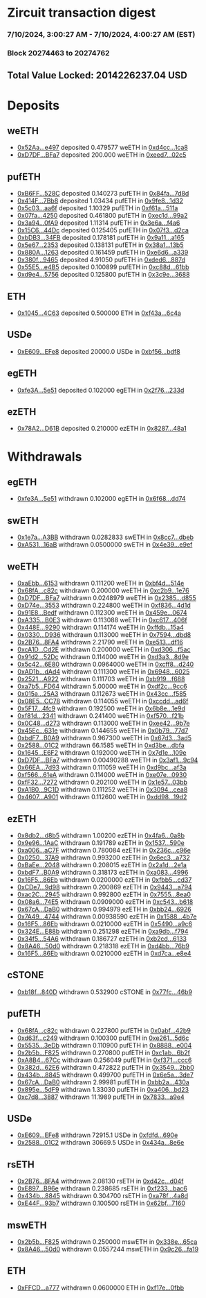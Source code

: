 # Zircuit transaction digest
### 7/10/2024, 3:00:27 AM - 7/10/2024, 4:00:27 AM (EST)
### Block 20274463 to 20274762

## Total Value Locked: 2014226237.04 USD

# Deposits
## weETH
- [0x52Aa...e497](https://etherscan.io/address/0x52Aa899454998Be5b000Ad077a46Bbe360F4e497) deposited 0.479577 weETH in [0xd4cc...1ca8](https://etherscan.io/tx/0x52Aa899454998Be5b000Ad077a46Bbe360F4e497)
- [0xD7DF...BFa7](https://etherscan.io/address/0xD7DF7E085214743530afF339aFC420c7c720BFa7) deposited 200.000 weETH in [0xeed7...02c5](https://etherscan.io/tx/0xD7DF7E085214743530afF339aFC420c7c720BFa7)
## pufETH
- [0xB6FF...528C](https://etherscan.io/address/0xB6FFa4734B871376A142E615c1DFf4E4A792528C) deposited 0.140273 pufETH in [0x84fa...7d8d](https://etherscan.io/tx/0xB6FFa4734B871376A142E615c1DFf4E4A792528C)
- [0x414F...7Bb8](https://etherscan.io/address/0x414F2f086e93A0feCADB37478C0F30320B377Bb8) deposited 1.03434 pufETH in [0x9fe8...1d32](https://etherscan.io/tx/0x414F2f086e93A0feCADB37478C0F30320B377Bb8)
- [0x5c03...aa6f](https://etherscan.io/address/0x5c03f657cE2A0551A25fb9773edea11CEc5Daa6f) deposited 1.10329 pufETH in [0xf61a...511a](https://etherscan.io/tx/0x5c03f657cE2A0551A25fb9773edea11CEc5Daa6f)
- [0x07fa...4250](https://etherscan.io/address/0x07fa720B8AA926b1a23105c2d1a9d923D3624250) deposited 0.461800 pufETH in [0xec1d...99a2](https://etherscan.io/tx/0x07fa720B8AA926b1a23105c2d1a9d923D3624250)
- [0x3a94...0fA9](https://etherscan.io/address/0x3a941C575927f6e208fACE37Cf65cD8847Cc0fA9) deposited 1.11314 pufETH in [0x3e6a...f4a6](https://etherscan.io/tx/0x3a941C575927f6e208fACE37Cf65cD8847Cc0fA9)
- [0x15C6...44Dc](https://etherscan.io/address/0x15C64F47Bf4C6b14E6a91e6A5D490F85858744Dc) deposited 0.125405 pufETH in [0x07f3...d2ca](https://etherscan.io/tx/0x15C64F47Bf4C6b14E6a91e6A5D490F85858744Dc)
- [0xbDB3...34FB](https://etherscan.io/address/0xbDB310Dd98096Cf4C701894bde69822EA14834FB) deposited 0.178181 pufETH in [0x9a11...a165](https://etherscan.io/tx/0xbDB310Dd98096Cf4C701894bde69822EA14834FB)
- [0x5e67...2353](https://etherscan.io/address/0x5e678C25507bc8aF0Eb9Dc013dbE0fc287892353) deposited 0.138131 pufETH in [0x38a1...13b5](https://etherscan.io/tx/0x5e678C25507bc8aF0Eb9Dc013dbE0fc287892353)
- [0x880A...1263](https://etherscan.io/address/0x880AC0c698D153Eac0895892817c706B230a1263) deposited 0.161459 pufETH in [0xe6d6...a339](https://etherscan.io/tx/0x880AC0c698D153Eac0895892817c706B230a1263)
- [0x380f...9465](https://etherscan.io/address/0x380fc59a9d441180b2ED7C19f4d6C346cc159465) deposited 4.91050 pufETH in [0xded6...887d](https://etherscan.io/tx/0x380fc59a9d441180b2ED7C19f4d6C346cc159465)
- [0x55E5...e4B5](https://etherscan.io/address/0x55E5443004931C714f18F7afC1454f85296Ae4B5) deposited 0.100899 pufETH in [0xc88d...61bb](https://etherscan.io/tx/0x55E5443004931C714f18F7afC1454f85296Ae4B5)
- [0xd9e4...5756](https://etherscan.io/address/0xd9e497cdDB091e1C5Cd0889FFF96262C47385756) deposited 0.125800 pufETH in [0x3c9e...3688](https://etherscan.io/tx/0xd9e497cdDB091e1C5Cd0889FFF96262C47385756)
## ETH
- [0x1045...4C63](https://etherscan.io/address/0x104591326714651c6985F2386Ef0d01d78B14C63) deposited 0.500000 ETH in [0xf43a...6c4a](https://etherscan.io/tx/0x104591326714651c6985F2386Ef0d01d78B14C63)
## USDe
- [0xE609...EFe8](https://etherscan.io/address/0xE609549239157ff1341015308b1BFF447Ba7EFe8) deposited 20000.0 USDe in [0xbf56...bdf8](https://etherscan.io/tx/0xE609549239157ff1341015308b1BFF447Ba7EFe8)
## egETH
- [0xfe3A...5e51](https://etherscan.io/address/0xfe3A3DFF8646CE5Ec6f8797BE5e599c961055e51) deposited 0.102000 egETH in [0x2f76...233d](https://etherscan.io/tx/0xfe3A3DFF8646CE5Ec6f8797BE5e599c961055e51)
## ezETH
- [0x78A2...D61B](https://etherscan.io/address/0x78A2Beebd9a01461662A56C397c74Bd4356bD61B) deposited 0.210000 ezETH in [0x8287...48a1](https://etherscan.io/tx/0x78A2Beebd9a01461662A56C397c74Bd4356bD61B)
# Withdrawals
## egETH
- [0xfe3A...5e51](https://etherscan.io/address/0xfe3A3DFF8646CE5Ec6f8797BE5e599c961055e51) withdrawn 0.102000 egETH in [0x6f68...dd74](https://etherscan.io/tx/0xfe3A3DFF8646CE5Ec6f8797BE5e599c961055e51)
## swETH
- [0x1e7a...A3BB](https://etherscan.io/address/0x1e7aA15233671F076378359e355d777B97cCA3BB) withdrawn 0.0282833 swETH in [0x8cc7...dbeb](https://etherscan.io/tx/0x1e7aA15233671F076378359e355d777B97cCA3BB)
- [0xA531...16aB](https://etherscan.io/address/0xA531F7853ECFFA8125f2c72a2555a2f8D01a16aB) withdrawn 0.0500000 swETH in [0x4e39...e9ef](https://etherscan.io/tx/0xA531F7853ECFFA8125f2c72a2555a2f8D01a16aB)
## weETH
- [0xaEbb...6153](https://etherscan.io/address/0xaEbb5Af4d2Bdba03994E74A65bDbff4D201e6153) withdrawn 0.111200 weETH in [0xbf4d...514e](https://etherscan.io/tx/0xaEbb5Af4d2Bdba03994E74A65bDbff4D201e6153)
- [0x68fA...c82c](https://etherscan.io/address/0x68fAFF931B979E14fF4A0EEbBA975Ca4808fc82c) withdrawn 0.200000 weETH in [0xc2b9...1e76](https://etherscan.io/tx/0x68fAFF931B979E14fF4A0EEbBA975Ca4808fc82c)
- [0xD7DF...BFa7](https://etherscan.io/address/0xD7DF7E085214743530afF339aFC420c7c720BFa7) withdrawn 0.0248979 weETH in [0x2385...d855](https://etherscan.io/tx/0xD7DF7E085214743530afF339aFC420c7c720BFa7)
- [0xD74e...3553](https://etherscan.io/address/0xD74e4EF1b2eD751162BB6cE4Ae35978af4003553) withdrawn 0.224800 weETH in [0xf836...4d1d](https://etherscan.io/tx/0xD74e4EF1b2eD751162BB6cE4Ae35978af4003553)
- [0x91E8...Bedf](https://etherscan.io/address/0x91E8d63F9e7471D3aaCd444cbE450f3ce6C2Bedf) withdrawn 0.112300 weETH in [0x459e...0674](https://etherscan.io/tx/0x91E8d63F9e7471D3aaCd444cbE450f3ce6C2Bedf)
- [0xA335...B0E3](https://etherscan.io/address/0xA3353e6276DbDC0C9ACA21CBE60c0Ff383d4B0E3) withdrawn 0.113088 weETH in [0xc617...406f](https://etherscan.io/tx/0xA3353e6276DbDC0C9ACA21CBE60c0Ff383d4B0E3)
- [0x448E...9290](https://etherscan.io/address/0x448E532D6383883c2C6b4A0F0Ae1ac4Fee3C9290) withdrawn 0.114174 weETH in [0xffdb...15a4](https://etherscan.io/tx/0x448E532D6383883c2C6b4A0F0Ae1ac4Fee3C9290)
- [0x0330...D936](https://etherscan.io/address/0x03300FA8f3FE5312B54922e65c742f1a5d9FD936) withdrawn 0.113000 weETH in [0x7594...dbd8](https://etherscan.io/tx/0x03300FA8f3FE5312B54922e65c742f1a5d9FD936)
- [0x2B76...8FA4](https://etherscan.io/address/0x2B7661955d8dF0EfCB9172da6D50BcB1E63e8FA4) withdrawn 2.21790 weETH in [0xe513...df16](https://etherscan.io/tx/0x2B7661955d8dF0EfCB9172da6D50BcB1E63e8FA4)
- [0xcA1D...Cd2E](https://etherscan.io/address/0xcA1D33C61b2a25Aeee91b5e4E619f49Cb894Cd2E) withdrawn 0.200000 weETH in [0xd306...f5ac](https://etherscan.io/tx/0xcA1D33C61b2a25Aeee91b5e4E619f49Cb894Cd2E)
- [0x91d2...52Dc](https://etherscan.io/address/0x91d2FeC472628766f5C84181f24187fE08dD52Dc) withdrawn 0.114000 weETH in [0xd3a3...8d9e](https://etherscan.io/tx/0x91d2FeC472628766f5C84181f24187fE08dD52Dc)
- [0x5c42...6E80](https://etherscan.io/address/0x5c42C3Dc50D98B6ae611767CfA40094ff5706E80) withdrawn 0.0964000 weETH in [0xcff8...d240](https://etherscan.io/tx/0x5c42C3Dc50D98B6ae611767CfA40094ff5706E80)
- [0xAD1b...dAd4](https://etherscan.io/address/0xAD1b85E894BC0b9aC7300E08C2f103A1877DdAd4) withdrawn 0.111300 weETH in [0x6948...6025](https://etherscan.io/tx/0xAD1b85E894BC0b9aC7300E08C2f103A1877DdAd4)
- [0x2521...A922](https://etherscan.io/address/0x2521801139ab409Ff6680134E82A1337c0c8A922) withdrawn 0.111703 weETH in [0xb919...f688](https://etherscan.io/tx/0x2521801139ab409Ff6680134E82A1337c0c8A922)
- [0xa7b5...FD64](https://etherscan.io/address/0xa7b5400973EE73d360F4aDC88a011D7Be388FD64) withdrawn 5.00000 weETH in [0xdf2c...9cc6](https://etherscan.io/tx/0xa7b5400973EE73d360F4aDC88a011D7Be388FD64)
- [0x015a...25A3](https://etherscan.io/address/0x015a0b802c86a31a6CB688F97F61a69D638D25A3) withdrawn 0.112673 weETH in [0x43cc...f585](https://etherscan.io/tx/0x015a0b802c86a31a6CB688F97F61a69D638D25A3)
- [0x08E5...CC78](https://etherscan.io/address/0x08E510c4FF1cD7e815972382a6f353C75eCaCC78) withdrawn 0.114055 weETH in [0xccdd...ad6f](https://etherscan.io/tx/0x08E510c4FF1cD7e815972382a6f353C75eCaCC78)
- [0x5F17...4fc9](https://etherscan.io/address/0x5F170e5c517f0969700980D4D1A6731293cc4fc9) withdrawn 0.192500 weETH in [0x6b8e...1e9d](https://etherscan.io/tx/0x5F170e5c517f0969700980D4D1A6731293cc4fc9)
- [0xf81d...2341](https://etherscan.io/address/0xf81dd80552dCc80Fb6D0A284ecc0B6bd4df82341) withdrawn 0.241400 weETH in [0xf570...f21b](https://etherscan.io/tx/0xf81dd80552dCc80Fb6D0A284ecc0B6bd4df82341)
- [0x0C48...d273](https://etherscan.io/address/0x0C48761f80A54292AfDF277022349411669fd273) withdrawn 0.113000 weETH in [0xee42...9b7e](https://etherscan.io/tx/0x0C48761f80A54292AfDF277022349411669fd273)
- [0x45Ec...631e](https://etherscan.io/address/0x45EcaDe1DeD1b70Ce5C71Ff002ea45530d00631e) withdrawn 0.144655 weETH in [0x0b79...77d7](https://etherscan.io/tx/0x45EcaDe1DeD1b70Ce5C71Ff002ea45530d00631e)
- [0xbdF7...B0A9](https://etherscan.io/address/0xbdF7B90fcD8116BE6425C324a4524443D5E0B0A9) withdrawn 0.967300 weETH in [0x67d3...3ad5](https://etherscan.io/tx/0xbdF7B90fcD8116BE6425C324a4524443D5E0B0A9)
- [0x2588...01C2](https://etherscan.io/address/0x25882e7317d1577C525Fa994bF9382308add01C2) withdrawn 66.1585 weETH in [0xd3be...dbfa](https://etherscan.io/tx/0x25882e7317d1577C525Fa994bF9382308add01C2)
- [0x1645...E6F2](https://etherscan.io/address/0x1645726CA59a05c51d010f1E818Ba2bB18E8E6F2) withdrawn 0.192000 weETH in [0x7d1e...109e](https://etherscan.io/tx/0x1645726CA59a05c51d010f1E818Ba2bB18E8E6F2)
- [0xD7DF...BFa7](https://etherscan.io/address/0xD7DF7E085214743530afF339aFC420c7c720BFa7) withdrawn 0.00490288 weETH in [0x3af1...9c94](https://etherscan.io/tx/0xD7DF7E085214743530afF339aFC420c7c720BFa7)
- [0x66EA...7d93](https://etherscan.io/address/0x66EA3cD7B78B3aD94d32aF083a9f012BE23F7d93) withdrawn 0.111059 weETH in [0xd9bc...af3a](https://etherscan.io/tx/0x66EA3cD7B78B3aD94d32aF083a9f012BE23F7d93)
- [0xf566...61eA](https://etherscan.io/address/0xf5665bB95877A8A7a1C209B0F6beb53Fff1361eA) withdrawn 0.114000 weETH in [0xe07e...0930](https://etherscan.io/tx/0xf5665bB95877A8A7a1C209B0F6beb53Fff1361eA)
- [0xfF32...7272](https://etherscan.io/address/0xfF32A73f978f39899D265527f31cc61D8DCF7272) withdrawn 0.202100 weETH in [0x1e57...03bb](https://etherscan.io/tx/0xfF32A73f978f39899D265527f31cc61D8DCF7272)
- [0xA1B0...9C1D](https://etherscan.io/address/0xA1B0a6807687e41650b563095ef0Ff30f6969C1D) withdrawn 0.111252 weETH in [0x3094...cea8](https://etherscan.io/tx/0xA1B0a6807687e41650b563095ef0Ff30f6969C1D)
- [0x4607...A901](https://etherscan.io/address/0x4607FEA342487eC011684dCAf077994499c0A901) withdrawn 0.112600 weETH in [0xdd98...19d2](https://etherscan.io/tx/0x4607FEA342487eC011684dCAf077994499c0A901)
## ezETH
- [0x8db2...d8b5](https://etherscan.io/address/0x8db2a8ef660C6Edccb2a9e0d6E0fbb545AA3d8b5) withdrawn 1.00200 ezETH in [0x4fa6...0a8b](https://etherscan.io/tx/0x8db2a8ef660C6Edccb2a9e0d6E0fbb545AA3d8b5)
- [0x9e96...1AaC](https://etherscan.io/address/0x9e96bFF97B917aE2E8659f7dea89d5A1A6851AaC) withdrawn 0.191789 ezETH in [0x1537...590e](https://etherscan.io/tx/0x9e96bFF97B917aE2E8659f7dea89d5A1A6851AaC)
- [0xa006...aC7F](https://etherscan.io/address/0xa006C0A79a3fa5CBeCAc69e2aF5Db79D6C93aC7F) withdrawn 0.780084 ezETH in [0x236c...c96e](https://etherscan.io/tx/0xa006C0A79a3fa5CBeCAc69e2aF5Db79D6C93aC7F)
- [0x0250...37A9](https://etherscan.io/address/0x025096C4C5080aDC680590fa40143C66B7Bc37A9) withdrawn 0.993200 ezETH in [0x6ec3...a732](https://etherscan.io/tx/0x025096C4C5080aDC680590fa40143C66B7Bc37A9)
- [0xBaEe...2048](https://etherscan.io/address/0xBaEe322c51F2d14a0af6D2Df9Fc627D867692048) withdrawn 0.208015 ezETH in [0x2a1d...2e1a](https://etherscan.io/tx/0xBaEe322c51F2d14a0af6D2Df9Fc627D867692048)
- [0xbdF7...B0A9](https://etherscan.io/address/0xbdF7B90fcD8116BE6425C324a4524443D5E0B0A9) withdrawn 0.318173 ezETH in [0xa083...4996](https://etherscan.io/tx/0xbdF7B90fcD8116BE6425C324a4524443D5E0B0A9)
- [0x16F5...86Eb](https://etherscan.io/address/0x16F5daDDD1D175f64B872aCaAba0fdAE4D1c86Eb) withdrawn 0.0200000 ezETH in [0xfbb5...cd37](https://etherscan.io/tx/0x16F5daDDD1D175f64B872aCaAba0fdAE4D1c86Eb)
- [0xCDe7...9d98](https://etherscan.io/address/0xCDe75cd79A4677dE2877360769B3cae425319d98) withdrawn 0.200869 ezETH in [0x9443...a794](https://etherscan.io/tx/0xCDe75cd79A4677dE2877360769B3cae425319d98)
- [0xac2C...2945](https://etherscan.io/address/0xac2CD8e2cf695939Ff8bb5f696b8BF0257042945) withdrawn 0.992800 ezETH in [0x7555...8ea0](https://etherscan.io/tx/0xac2CD8e2cf695939Ff8bb5f696b8BF0257042945)
- [0x08a6...74E5](https://etherscan.io/address/0x08a6b5559D3e4aD6E43FE42df818D9d1294B74E5) withdrawn 0.0909000 ezETH in [0xc543...b618](https://etherscan.io/tx/0x08a6b5559D3e4aD6E43FE42df818D9d1294B74E5)
- [0x67cA...DaB0](https://etherscan.io/address/0x67cA8Fe0Aa9fD46Eb6F0802D9a6e02DFF148DaB0) withdrawn 0.994979 ezETH in [0xbb24...6926](https://etherscan.io/tx/0x67cA8Fe0Aa9fD46Eb6F0802D9a6e02DFF148DaB0)
- [0x7A49...4744](https://etherscan.io/address/0x7A493Be5c2ce014cD049Bf178a1ac0Db1B434744) withdrawn 0.00938590 ezETH in [0x1588...4b7e](https://etherscan.io/tx/0x7A493Be5c2ce014cD049Bf178a1ac0Db1B434744)
- [0x16F5...86Eb](https://etherscan.io/address/0x16F5daDDD1D175f64B872aCaAba0fdAE4D1c86Eb) withdrawn 0.0210000 ezETH in [0x5490...a9c6](https://etherscan.io/tx/0x16F5daDDD1D175f64B872aCaAba0fdAE4D1c86Eb)
- [0x324E...E88b](https://etherscan.io/address/0x324E37A1e4CDedA47EC364DbA35488d0bc34E88b) withdrawn 0.251298 ezETH in [0xa9db...f794](https://etherscan.io/tx/0x324E37A1e4CDedA47EC364DbA35488d0bc34E88b)
- [0x34f5...54A6](https://etherscan.io/address/0x34f584B4F8753562088142b0bf26e7C1d1E654A6) withdrawn 0.186727 ezETH in [0xb2cd...6133](https://etherscan.io/tx/0x34f584B4F8753562088142b0bf26e7C1d1E654A6)
- [0x8A46...50d0](https://etherscan.io/address/0x8A4671e78DA04f2258bAdb3391994188390950d0) withdrawn 0.218318 ezETH in [0xd4bb...76b9](https://etherscan.io/tx/0x8A4671e78DA04f2258bAdb3391994188390950d0)
- [0x16F5...86Eb](https://etherscan.io/address/0x16F5daDDD1D175f64B872aCaAba0fdAE4D1c86Eb) withdrawn 0.0210000 ezETH in [0xd7ca...e8e4](https://etherscan.io/tx/0x16F5daDDD1D175f64B872aCaAba0fdAE4D1c86Eb)
## cSTONE
- [0xb18f...840D](https://etherscan.io/address/0xb18fD105171627293456Ea609E630C676bec840D) withdrawn 0.532900 cSTONE in [0x77fc...46b9](https://etherscan.io/tx/0xb18fD105171627293456Ea609E630C676bec840D)
## pufETH
- [0x68fA...c82c](https://etherscan.io/address/0x68fAFF931B979E14fF4A0EEbBA975Ca4808fc82c) withdrawn 0.227800 pufETH in [0x0abf...42b9](https://etherscan.io/tx/0x68fAFF931B979E14fF4A0EEbBA975Ca4808fc82c)
- [0xd63f...c249](https://etherscan.io/address/0xd63fC5Ac96BFfFF69bB2CcD6b85983093802c249) withdrawn 0.100300 pufETH in [0xe261...5d6c](https://etherscan.io/tx/0xd63fC5Ac96BFfFF69bB2CcD6b85983093802c249)
- [0x5535...3eDb](https://etherscan.io/address/0x55355b626A46DB5a53EE40B08E04f471D1ea3eDb) withdrawn 0.110900 pufETH in [0x8888...e004](https://etherscan.io/tx/0x55355b626A46DB5a53EE40B08E04f471D1ea3eDb)
- [0x2b5b...F825](https://etherscan.io/address/0x2b5b22e8C9444a64e85546f7F161eA382e06F825) withdrawn 0.270800 pufETH in [0xc1ab...6b2f](https://etherscan.io/tx/0x2b5b22e8C9444a64e85546f7F161eA382e06F825)
- [0xA8B4...67Cc](https://etherscan.io/address/0xA8B4064cA3eDe484402576253927a4763dA467Cc) withdrawn 0.256049 pufETH in [0xf371...ccc6](https://etherscan.io/tx/0xA8B4064cA3eDe484402576253927a4763dA467Cc)
- [0x382d...62E6](https://etherscan.io/address/0x382dCa7b43330D9815d3b14EC7d93B5305Af62E6) withdrawn 0.472822 pufETH in [0x3549...2bb0](https://etherscan.io/tx/0x382dCa7b43330D9815d3b14EC7d93B5305Af62E6)
- [0x434b...8845](https://etherscan.io/address/0x434bC4B98F78D39ef0fd2BCb333b72678Eb98845) withdrawn 0.499700 pufETH in [0x6e5a...3de7](https://etherscan.io/tx/0x434bC4B98F78D39ef0fd2BCb333b72678Eb98845)
- [0x67cA...DaB0](https://etherscan.io/address/0x67cA8Fe0Aa9fD46Eb6F0802D9a6e02DFF148DaB0) withdrawn 2.99981 pufETH in [0xbb2a...430a](https://etherscan.io/tx/0x67cA8Fe0Aa9fD46Eb6F0802D9a6e02DFF148DaB0)
- [0x895e...5dF9](https://etherscan.io/address/0x895e5C0795b0D87b8DEF2D70fFfe55C6A2755dF9) withdrawn 1.33030 pufETH in [0xa406...bd23](https://etherscan.io/tx/0x895e5C0795b0D87b8DEF2D70fFfe55C6A2755dF9)
- [0xc7d8...3887](https://etherscan.io/address/0xc7d8c7D8795c5cD4437539667D4C5A8fe33F3887) withdrawn 11.1989 pufETH in [0x7833...a9e4](https://etherscan.io/tx/0xc7d8c7D8795c5cD4437539667D4C5A8fe33F3887)
## USDe
- [0xE609...EFe8](https://etherscan.io/address/0xE609549239157ff1341015308b1BFF447Ba7EFe8) withdrawn 72915.1 USDe in [0xfdfd...690e](https://etherscan.io/tx/0xE609549239157ff1341015308b1BFF447Ba7EFe8)
- [0x2588...01C2](https://etherscan.io/address/0x25882e7317d1577C525Fa994bF9382308add01C2) withdrawn 30669.5 USDe in [0x434a...8e6e](https://etherscan.io/tx/0x25882e7317d1577C525Fa994bF9382308add01C2)
## rsETH
- [0x2B76...8FA4](https://etherscan.io/address/0x2B7661955d8dF0EfCB9172da6D50BcB1E63e8FA4) withdrawn 2.08130 rsETH in [0xd42c...d04f](https://etherscan.io/tx/0x2B7661955d8dF0EfCB9172da6D50BcB1E63e8FA4)
- [0xE897...B96e](https://etherscan.io/address/0xE897f043B0c8cB78841e411d85Cf872442B8B96e) withdrawn 0.238685 rsETH in [0xf233...bac6](https://etherscan.io/tx/0xE897f043B0c8cB78841e411d85Cf872442B8B96e)
- [0x434b...8845](https://etherscan.io/address/0x434bC4B98F78D39ef0fd2BCb333b72678Eb98845) withdrawn 0.304700 rsETH in [0xa78f...4a8d](https://etherscan.io/tx/0x434bC4B98F78D39ef0fd2BCb333b72678Eb98845)
- [0xE44F...93b7](https://etherscan.io/address/0xE44FB3Bb25F7CBf11DC7482828B94454F4f693b7) withdrawn 0.100500 rsETH in [0x62bf...7160](https://etherscan.io/tx/0xE44FB3Bb25F7CBf11DC7482828B94454F4f693b7)
## mswETH
- [0x2b5b...F825](https://etherscan.io/address/0x2b5b22e8C9444a64e85546f7F161eA382e06F825) withdrawn 0.250000 mswETH in [0x338e...65ca](https://etherscan.io/tx/0x2b5b22e8C9444a64e85546f7F161eA382e06F825)
- [0x8A46...50d0](https://etherscan.io/address/0x8A4671e78DA04f2258bAdb3391994188390950d0) withdrawn 0.0557244 mswETH in [0x9c26...fa19](https://etherscan.io/tx/0x8A4671e78DA04f2258bAdb3391994188390950d0)
## ETH
- [0xFFCD...a777](https://etherscan.io/address/0xFFCD9480a2Ba0b585dE1557fC274F2Bb9436a777) withdrawn 0.0600000 ETH in [0xf17e...0fbb](https://etherscan.io/tx/0xFFCD9480a2Ba0b585dE1557fC274F2Bb9436a777)
